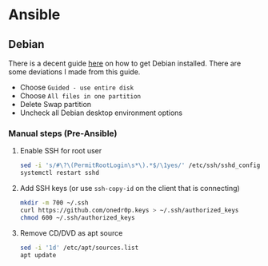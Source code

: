 # Ansible

## Debian

There is a decent guide [here](https://www.linuxtechi.com/how-to-install-debian-12-step-by-step/) on how to get Debian installed. There are some deviations I made from this guide.

- Choose `Guided - use entire disk`
- Choose `All files in one partition`
- Delete Swap partition
- Uncheck all Debian desktop environment options

### Manual steps (Pre-Ansible)

1. Enable SSH for root user

    ```sh
    sed -i 's/#\?\(PermitRootLogin\s*\).*$/\1yes/' /etc/ssh/sshd_config
    systemctl restart sshd
    ```

2. Add SSH keys (or use `ssh-copy-id` on the client that is connecting)

    ```sh
    mkdir -m 700 ~/.ssh
    curl https://github.com/onedr0p.keys > ~/.ssh/authorized_keys
    chmod 600 ~/.ssh/authorized_keys
    ```

3. Remove CD/DVD as apt source

    ```sh
    sed -i '1d' /etc/apt/sources.list
    apt update
    ```
